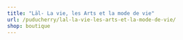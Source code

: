 ```yaml
---
title: "Lāl- La vie, les Arts et la mode de vie"
url: /puducherry/lal-la-vie-les-arts-et-la-mode-de-vie/
shop: boutique
---
```

